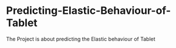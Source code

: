 # Predicting-Elastic-Behaviour-of-Tablet
The Project is about predicting the Elastic behaviour of Tablet
